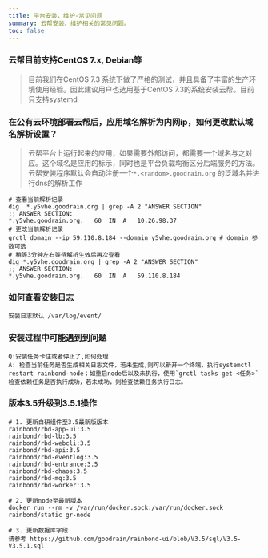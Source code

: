 ```yaml
---
title: 平台安装，维护-常见问题
summary: 云帮安装、维护相关的常见问题。
toc: false
---
```


<div id="toc"></div>

### 云帮目前支持CentOS 7.x, Debian等

> 目前我们在CentOS 7.3 系统下做了严格的测试，并且具备了丰富的生产环境使用经验。因此建议用户也选用基于CentOS 7.3的系统安装云帮。目前只支持systemd

### 在公有云环境部署云帮后，应用域名解析为内网ip，如何更改默认域名解析设置？

> 云帮平台上运行起来的应用，如果需要外部访问，都需要一个域名与之对应。这个域名是应用的标示，同时也是平台负载均衡区分后端服务的方法。
> 云帮安装程序默认会自动注册一个`*.<random>.goodrain.org` 的泛域名并进行dns的解析工作

```
# 查看当前解析记录
dig  *.y5vhe.goodrain.org | grep -A 2 "ANSWER SECTION"
;; ANSWER SECTION:
*.y5vhe.goodrain.org.	60	IN	A	10.26.98.37
# 更改当前解析记录
grctl domain --ip 59.110.8.184 --domain y5vhe.goodrain.org # domain 参数可选
# 稍等3分钟左右等待解析生效后再次查看
dig *.y5vhe.goodrain.org | grep -A 2 "ANSWER SECTION"
;; ANSWER SECTION:
*.y5vhe.goodrain.org.	60	IN	A	59.110.8.184
```

### 如何查看安装日志

```
安装日志默认 /var/log/event/
```

### 安装过程中可能遇到到问题

```
Q:安装任务卡住或者停止了,如何处理
A: 检查当前任务是否生成相关日志文件，若未生成,则可以新开一个终端，执行systemctl restart rainbond-node；如重启node后以及未执行，使用`grctl tasks get <任务>` 检查依赖任务是否执行成功，若未成功，则检查依赖任务执行日志。
```

### 版本3.5升级到3.5.1操作

```
# 1. 更新自研组件至3.5最新版版本 
rainbond/rbd-app-ui:3.5
rainbond/rbd-lb:3.5
rainbond/rbd-webcli:3.5
rainbond/rbd-api:3.5
rainbond/rbd-eventlog:3.5
rainbond/rbd-entrance:3.5
rainbond/rbd-chaos:3.5
rainbond/rbd-mq:3.5
rainbond/rbd-worker:3.5

# 2. 更新node至最新版本
docker run --rm -v /var/run/docker.sock:/var/run/docker.sock rainbond/static gr-node

# 3. 更新数据库字段
请参考 https://github.com/goodrain/rainbond-ui/blob/V3.5/sql/V3.5-V3.5.1.sql
```
